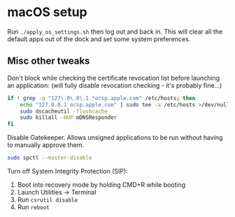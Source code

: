 macOS setup
===========

Run `./apply_os_settings.sh` then log out and back in. This will clear all the default apps out of
the dock and set some system preferences.


Misc other tweaks
-----------------
Don't block while checking the certificate revocation list before launching an application:
(will fully disable revocation checking - it's probably fine...)
```bash
if ! grep -q "127\.0\.0\.1.*ocsp.apple.com" /etc/hosts; then
    echo "127.0.0.1 ocsp.apple.com" | sudo tee -a /etc/hosts >/dev/null
    sudo dscacheutil -flushcache
    sudo killall -HUP mDNSResponder
fi
```

Disable Gatekeeper. Allows unsigned applications to be run without having to manually approve them.
```bash
sudo spctl --master-disable
```

Turn off System Integrity Protection (SIP):
1. Boot into recovery mode by holding CMD+R while booting
2. Launch Utilities -> Terminal
3. Run `csrutil disable`
4. Run `reboot`
